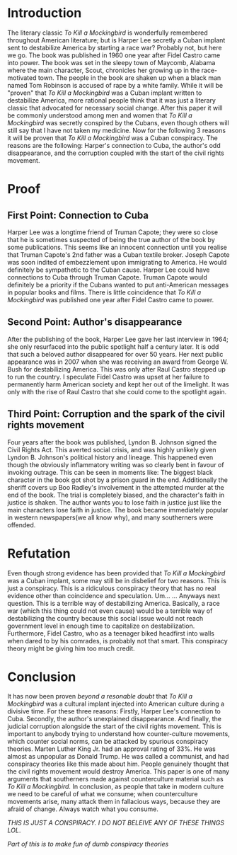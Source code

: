 # Introduction

The literary classic _To Kill a Mockingbird_ is wonderfully remembered throughout American literature; but is Harper Lee secretly a Cuban implant sent to destabilize America by starting a race war? Probably not, but here we go. The book was published in 1960 one year after Fidel Castro came into power. The book was set in the sleepy town of Maycomb, Alabama where the main character, Scout, chronicles her growing up in the race-motivated town. The people in the book are shaken up when a black man named Tom Robinson is accused of rape by a white family. While it will be "proven" that _To Kill a Mockingbird_ was a Cuban implant written to destabilize America, more rational people think that it was just a literary classic that advocated for necessary social change. After this paper it will be commonly understood among men and women that _To Kill a Mockingbird_ was secretly conspired by the Cubans, even though others will still say that I have not taken my medicine. Now for the following 3 reasons it will be proven that _To Kill a Mockingbird_ was a Cuban conspiracy. The reasons are the following: Harper's connection to Cuba, the author's odd disappearance, and the corruption coupled with the start of the civil rights movement.

# Proof 

## First Point: Connection to Cuba

Harper Lee was a longtime friend of Truman Capote; they were so close that he is sometimes suspected of being the true author of the book by some publications. This seems like an innocent connection until you realise that Truman Capote's 2nd father was a Cuban textile broker. Joseph Capote was soon indited of embezzlement upon immigrating to America. He would definitely be sympathetic to the Cuban cause. Harper Lee could have connections to Cuba through Truman Capote. Truman Capote would definitely be a priority if the Cubans wanted to put anti-American messages in popular books and films. There is little coincidence that _To Kill a Mockingbird_ was published one year after Fidel Castro came to power.

## Second Point: Author's disappearance 

After the publishing of the book, Harper Lee gave her last interview in 1964; she only resurfaced into the public spotlight half a century later. It is odd that such a beloved author disappeared for over 50 years. Her next public appearance was in 2007 when she was receiving an award from George W. Bush for destabilizing America. This was only after Raul Castro stepped up to run the country. I speculate Fidel Castro was upset at her failure to permanently harm American society and kept her out of the limelight. It was only with the rise of Raul Castro that she could come to the spotlight again.

## Third Point: Corruption and the spark of the civil rights movement

Four years after the book was published, Lyndon B. Johnson signed the Civil Rights Act. This averted social crisis, and was highly unlikely given Lyndon B. Johnson's political history and lineage. This happened even though the obviously inflammatory writing was so clearly bent in favour of invoking outrage. This can be seen in moments like: The biggest black character in the book got shot by a prison guard in the end. Additionally the sheriff covers up Boo Radley's involvement in the attempted murder at the end of the book. The trial is completely biased, and the character's faith in justice is shaken. The author wants you to lose faith in justice just like the main characters lose faith in justice. The book became immediately popular in western newspapers(we all know why), and many southerners were offended. 

# Refutation

Even though strong evidence has been provided that _To Kill a Mockingbird_ was a Cuban implant, some may still be in disbelief for two reasons. This is just a conspiracy. This is a ridiculous conspiracy theory that has no real evidence other than coincidence and speculation. Um... ... Anyways next question. This is a terrible way of destabilizing America. Basically, a race war (which this thing could not even cause) would be a terrible way of destabilizing the country because this social issue would not reach government level in enough time to capitalize on destabilization. Furthermore, Fidel Castro, who as a teenager biked headfirst into walls when dared to by his comrades, is probably not that smart. This conspiracy theory might be giving him too much credit.


# Conclusion

It has now been proven _beyond a resonable doubt_ that _To Kill a Mockingbird_ was a cultural implant injected into American culture during a divisive time. For these three reasons: Firstly, Harper Lee's connection to Cuba. Secondly, the author's unexplained disappearance. And finally, the judicial corruption alongside the start of the civil rights movement. This is important to anybody trying to understand how counter-culture movements, which counter social norms, can be attacked by spurious conspiracy theories. Marten Luther King Jr. had an approval rating of 33%. He was almost as unpopular as Donald Trump. He was called a communist, and had conspiracy theories like this made about him. People genuinely thought that the civil rights movement would destroy America. This paper is one of many arguments that southerners made against counterculture material such as _To Kill a Mockingbird._ In conclusion, as people that take in modern culture we need to be careful of what we consume; when counterculture movements arise, many attack them in fallacious ways, because they are afraid of change. Always watch what you consume.

*THIS IS JUST A CONSPIRACY. I DO NOT BELEIVE ANY OF THESE THINGS LOL*.

_Part of this is to make fun of dumb conspiracy theories_

